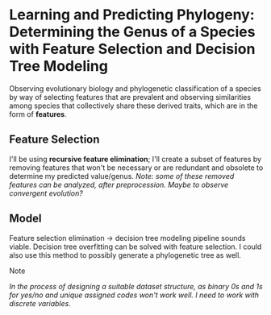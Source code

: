 # Learning and Predicting Phylogeny: Determining the Genus of a Species with Feature Selection and Decision Tree Modeling
Observing evolutionary biology and phylogenetic classification of a species by way of selecting features that are prevalent and observing
similarities among species that collectively share these derived traits, which are in the form of **features**.

## Feature Selection

I'll be using **recursive feature elimination**; I'll create a subset of features by removing features that won't be necessary or are redundant
and obsolete to determine my predicted value/genus. *Note: some of these removed features can be analyzed, after preprocession.
Maybe to observe convergent evolution?*

## Model

Feature selection elimination -> decision tree modeling pipeline sounds viable. Decision tree overfitting can be solved with feature selection.
I could also use this method to possibly generate a phylogenetic tree as well. 

> [!NOTE]
> *In the process of designing a suitable dataset structure, as binary 0s and 1s for yes/no and unique assigned codes won't work well. I need to work with
discrete variables.*
